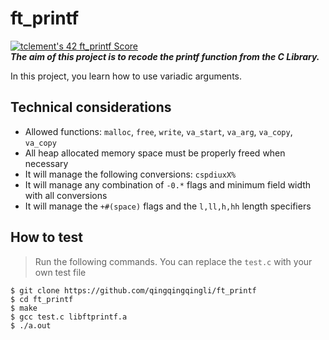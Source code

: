 # ft_printf
[![tclement's 42 ft_printf Score](https://badge42.vercel.app/api/v2/cl59lbrtc003009jqom2qgm4z/project/1905261)](https://github.com/JaeSeoKim/badge42)<br>
***The aim of this project is to recode the printf function from the C Library.***

In this project, you learn how to use variadic arguments. 

## Technical considerations

- Allowed functions: ```malloc```, ```free```, ```write```, ```va_start```, ```va_arg```, ```va_copy```, ```va_copy```
- All heap allocated memory space must be properly freed when necessary
- It will manage the following conversions: ```cspdiuxX%```
- It will manage any combination of ```-0.*``` flags and minimum field width with all conversions
- It will manage the ```+#(space)``` flags and the ```l,ll,h,hh``` length specifiers

## How to test
> Run the following commands. You can replace the ```test.c``` with your own test file

```shell
$ git clone https://github.com/qingqingqingli/ft_printf
$ cd ft_printf
$ make
$ gcc test.c libftprintf.a
$ ./a.out
```
